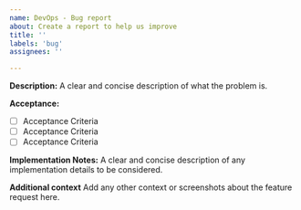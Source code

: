 ```yaml
---
name: DevOps - Bug report
about: Create a report to help us improve
title: ''
labels: 'bug'
assignees: ''

---
```


**Description:**
A clear and concise description of what the problem is.

**Acceptance:**
- [ ] Acceptance Criteria 
- [ ] Acceptance Criteria 
- [ ] Acceptance Criteria 

**Implementation Notes:**
A clear and concise description of any implementation details to be considered.

**Additional context**
Add any other context or screenshots about the feature request here.
